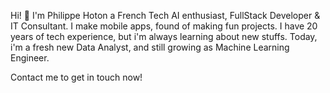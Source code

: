Hi! 👋
I'm Philippe Hoton
a French Tech AI enthusiast, FullStack Developer & IT Consultant.
I make mobile apps, found of making fun projects.
I have 20 years of tech experience, but i'm always learning about new stuffs.
Today, i'm a fresh new Data Analyst, and still growing as Machine Learning Engineer. 

Contact me to get in touch now!
<!---
ph76/ph76 is a ✨ special ✨ repository because its `README.md` (this file) appears on your GitHub profile.
You can click the Preview link to take a look at your changes.
--->
